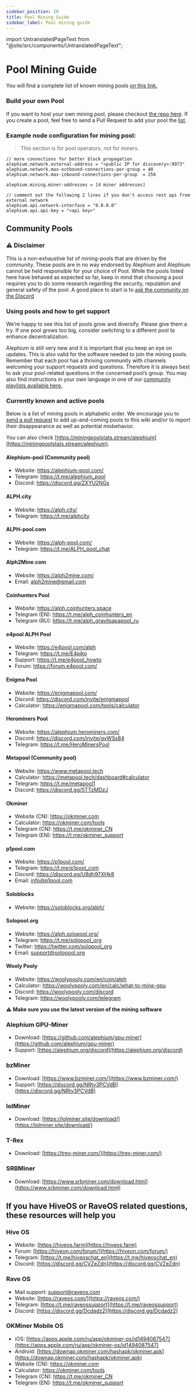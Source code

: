 ```yaml
---
sidebar_position: 20
title: Pool Mining Guide
sidebar_label: Pool mining guide
---
```


import UntranslatedPageText from "@site/src/components/UntranslatedPageText";

<UntranslatedPageText />

# Pool Mining Guide

You will find a complete list of known mining pools [on this link.](#community-pools)

### Build your own Pool

If you want to host your own mining pool, please checkout [the repo here](https://github.com/alephium/mining-pool/). If you create a pool, feel free to send a Pull Request to add your pool the [list](#community-pools).

### Example node configuration for mining pool:

> This section is for pool operators, not for miners.

```
// more connections for better block propagation
alephium.network.external-address = "<public IP for discovery>:9973"
alephium.network.max-outbound-connections-per-group = 48
alephium.network.max-inbound-connections-per-group  = 256

alephium.mining.miner-addresses = [4 miner addresses]

// comment out the following 2 lines if you don't access rest api from external network
alephium.api.network-interface = "0.0.0.0"
alephium.api.api-key = "<api key>"
```

## Community Pools

### ⚠️ Disclaimer

This is a non-exhaustive list of mining-pools that are driven by the community. These pools are in no way endorsed by Alephium and Alephium cannot be held responsible for your choice of Pool. While the pools listed here have behaved as expected so far, keep in mind that choosing a pool requires you to do some research regarding the security, reputation and general safety of the pool. A good place to start is to [ask the community on the Discord](https://alephium.org/discord)

### Using pools and how to get support

We’re happy to see this list of pools grow and diversify. Please give them a try. If one pool grows too big, consider switching to a different pool to enhance decentralization.

Alephium is still very new and it is important that you keep an eye on updates. This is also valid for the software needed to join the mining pools. Remember that each pool has a thriving community with channels welcoming your support requests and questions. Therefore it is always best to ask your pool-related questions in the concerned pool’s group. You may also find instructions in your own language in one of our [community playlists available here.](https://www.youtube.com/channel/UCIX9Eww2Kch7sc0E6gCmEdg/playlists)

### Currently known and active pools

Below is a list of mining pools in alphabetic order. We encourage you to [send a pull request](https://github.com/alephium/wiki/tree/master/docs/mining/pool-mining-guide.md) to add up-and-coming pools to this wiki and/or to report their disappearance as well as potential misbehavior.

You can also check [https://miningpoolstats.stream/alephium](https://miningpoolstats.stream/alephium).

#### Alephium-pool (Community pool)

- Website: https://alephium-pool.com/
- Telegram: https://t.me/alephium_pool
- Discord: https://discord.gg/ZXYU2NGx

#### ALPH.city

- Website: https://alph.city/
- Telegram: https://t.me/alphcity

#### ALPH-pool.com

- Website: https://alph-pool.com/
- Telegram: https://t.me/ALPH_pool_chat

#### Alph2Mine.com

- Website: https://alph2mine.com/
- Email: alph2mine@gmail.com

#### Coinhunters Pool

- Website: https://alph.coinhunters.space
- Telegram (EN): https://t.me/alph_coinhunters_en
- Telegram (RU): https://t.me/alph_gravitsapapool_ru

#### e4pool ALPH Pool 

- Website: https://e4pool.com/alph
- Telegram: https://t.me/E4piko
- Support: https://t.me/e4pool_howto
- Forum: https://forum.e4pool.com/

#### Enigma Pool

- Website: https://enigmapool.com/
- Discord: https://discord.com/invite/enigmapool
- Calculator: https://enigmapool.com/tools/calculator

#### Herominers Pool

- Website: https://alephium.herominers.com/
- Discord: https://discord.com/invite/gvWSs84
- Telegram: https://t.me/HeroMinersPool

#### Metapool (Community pool)

- Website: https://www.metapool.tech
- Calculator: https://metapool.tech/dashboard#calculator
- Telegram: https://t.me/metapool1
- Discord: https://discord.gg/5TTzMDzJ

#### Okminer 

- Website (CN): https://okminer.com
- Calculator: https://okminer.com/tools
- Telegram (CN): https://t.me/okminer_CN
- Telegram (EN): https://t.me/okminer_support

#### p1pool.com

- Website: https://p1pool.com/
- Telegram: https://t.me/p1pool_com
- Discord: https://discord.gg/U8dh97XHk8
- Email: info@p1pool.com

#### Soloblocks

- Website: https://soloblocks.org/alph/

#### Solopool.org

- Website: https://alph.solopool.org/
- Telegram: https://t.me/solopool_org
- Twitter: https://twitter.com/solopool_org
- Email: support@solopool.org

#### Wooly Pooly

- Website: https://woolypooly.com/en/coin/alph
- Calculator: https://woolypooly.com/en/calc/what-to-mine-gpu
- Discord: https://woolypooly.com/discord
- Telegram: https://woolypooly.com/telegram

⚠️ **Make sure you use the latest version of the mining software**

### Alephium GPU-Miner

- Download: [https://github.com/alephium/gpu-miner](https://github.com/alephium/gpu-miner)
- Support: [https://alephium.org/discord](https://alephium.org/discord)

### bzMiner

- Download: [https://www.bzminer.com/](https://www.bzminer.com/)
- Support: [https://discord.gg/NRty3PCVdB](https://discord.gg/NRty3PCVdB)

### lolMiner

- Download: [https://lolminer.site/download/](https://lolminer.site/download/)

### T-Rex

- Download: [https://trex-miner.com/](https://trex-miner.com/)

### SRBMiner

- Download: [https://www.srbminer.com/download.html](https://www.srbminer.com/download.html)

## If you have HiveOS or RaveOS related questions, these resources will help you

### Hive OS

- Website: [https://hiveos.farm](https://hiveos.farm)
- Forum: [https://hiveon.com/forum/](https://hiveon.com/forum/)
- Telegram: [https://t.me/hiveoschat_en](https://t.me/hiveoschat_en)
- Discord: [https://discord.gg/CVZeZdn](https://discord.gg/CVZeZdn)

### Rave OS

- Mail support: support@raveos.com
- Website: [https://raveos.com/](https://raveos.com/)
- Telegram: [https://t.me/raveossupport](https://t.me/raveossupport)
- Discord: [https://discord.gg/Dcdadz2](https://discord.gg/Dcdadz2)

### OKMiner Mobile OS 

- iOS: [https://apps.apple.com/ru/app/okminer-os/id1494087547](https://apps.apple.com/ru/app/okminer-os/id1494087547)
- Android: [https://downap.okminer.com/hashapk/okminer.apk](https://downap.okminer.com/hashapk/okminer.apk)
- Website (CN): https://okminer.com
- Calculator: https://okminer.com/tools
- Telegram (CN): https://t.me/okminer_CN
- Telegram (EN): https://t.me/okminer_support
